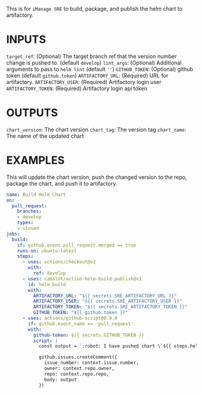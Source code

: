 This is for `iManage SRE` to build, package, and publish the helm chart to artifactory.


# INPUTS

`target_ref`: (Optional) The target branch ref that the version number change is pushed to. (default `develop`)
`lint_args`: (Optional) Additional arguments to pass to `helm lint` (default `''`)
`GITHUB_TOKEN`: (Optional) github token (default `github.token`)
`ARTIFACTORY_URL`: (Required) URL for artifactory.
`ARTIFACTORY_USER`: (Required) Artifactory login user
`ARTIFACTORY_TOKEN`: (Required) Artifactory login api token
# OUTPUTS

`chart_version`: The chart version
`chart_tag`: The version tag
`chart_name`: The name of the updated chart


# EXAMPLES

This will update the chart version, push the changed version to the repo, package the chart, and push it to artifactory. 

```yaml
name: Build Helm Chart
on:
  pull_request:
    branches:
    - develop
    types:
    - closed
jobs:
  build:
    if: github.event.pull_request.merged == true
    runs-on: ubuntu-latest
    steps:
      - uses: actions/checkout@v2
        with:
          ref: develop
      - uses: camalot/action-helm-build-publish@v1
        id: helm_build
        with:
          ARTIFACTORY_URL: "${{ secrets.SRE_ARTIFACTORY_URL }}"
          ARTIFACTORY_USER: "${{ secrets.SRE_ARTIFACTORY_USER }}"
          ARTIFACTORY_TOKEN: "${{ secrets.SRE_ARTIFACTORY_TOKEN }}"
          GITHUB_TOKEN: "${{ github.token }}"
      - uses: actions/github-script@0.9.0
        if: github.event_name == 'pull_request'
        with:
          github-token: ${{ secrets.GITHUB_TOKEN }}
          script: |
            const output = `:robot: I have pushed chart \`${{ steps.helm_build.outputs.chart_name }}\` version \`${{ steps.helm_build.outputs.chart_version }}\` to artifcatory.`;

            github.issues.createComment({
              issue_number: context.issue.number,
              owner: context.repo.owner,
              repo: context.repo.repo,
              body: output
            })

```
